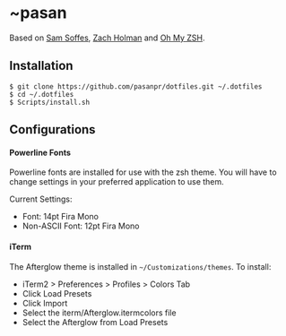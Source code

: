 # ~pasan

Based on [Sam Soffes](https://github.com/soffes/dotfiles), [Zach Holman](https://github.com/holman/dotfiles) and [Oh My ZSH](https://github.com/robbyrussell/oh-my-zsh).

## Installation

	$ git clone https://github.com/pasanpr/dotfiles.git ~/.dotfiles
	$ cd ~/.dotfiles
	$ Scripts/install.sh


## Configurations

#### Powerline Fonts

Powerline fonts are installed for use with the zsh theme. You will have to change settings in your preferred application to use them.

Current Settings:
- Font: 14pt Fira Mono
- Non-ASCII Font: 12pt Fira Mono

#### iTerm

The Afterglow theme is installed in `~/Customizations/themes`. To install:

- iTerm2 > Preferences > Profiles > Colors Tab
- Click Load Presets
- Click Import
- Select the iterm/Afterglow.itermcolors file
- Select the Afterglow from Load Presets

